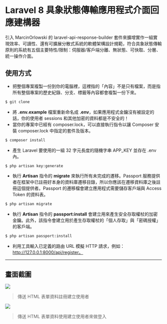 # Laravel 8 具象狀態傳輸應用程式介面回應建構器

引入 MarcinOrlowski 的 laravel-api-response-builder 套件來擴增實作一組實現效率、可讀性、還有可擴展分散式系統的軟體架構設計規範，符合具象狀態傳輸原則的系統有五個主要特性/限制：伺服器/客戶端分離、無狀態、可快取、分層、統一操作介面。

## 使用方式
- 把整個專案複製一份到你的電腦裡，這裡指的「內容」不是只有檔案，而是指所有整個專案的歷史紀錄、分支、標籤等內容都會複製一份下來。
```sh
$ git clone
```
- 將 __.env.example__ 檔案重新命名成 __.env__，如果應用程式金鑰沒有被設定的話，你的使用者 sessions 和其他加密的資料都是不安全的！
- 當你的專案中已經有 composer.lock，可以直接執行指令以讓 Composer 安裝 composer.lock 中指定的套件及版本。
```sh
$ composer install
```
- 產⽣ Laravel 要使用的一組 32 字元長度的隨機字串 APP_KEY 並存在 .env 內。
```sh
$ php artisan key:generate
```
- 執行 __Artisan__ 指令的 __migrate__ 來執行所有未完成的遷移。Passport 服務提供者在框架中已註冊好本身的資料庫遷移目錄，所以你應該在遷移資料庫之後註冊這個提供者。Passport 的遷移檔會建立應用程式需要儲存客戶端與 Access Token 的資料表。
```sh
$ php artisan migrate
```
- 執行 __Artisan__ 指令的 __passport:install__ 會建立用來產生安全存取權杖的加密金鑰。此外，該指令會建立用於產生存取權杖的「個人存取」與「密碼授權」的客戶端。
```sh
$ php artisan passport:install
```
- 利用工具輸入已定義的路由 URL 模擬 HTTP 請求，例如：http://127.0.0.1:8000/api/register。

----

## 畫面截圖
![](https://i.imgur.com/JtJDfDr.png)
> 傳送 HTML 表單資料註冊建立使用者

![](https://i.imgur.com/vbk4CTv.png)
> 傳送 HTML 表單資料使用建立使用者來做登入